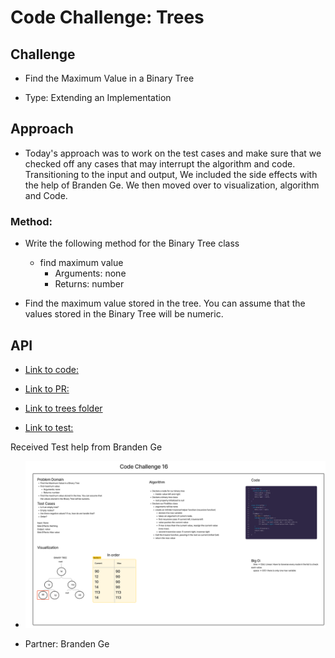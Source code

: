 # Code Challenge: Trees

## Challenge

- Find the Maximum Value in a Binary Tree

- Type: Extending an Implementation

## Approach

- Today's approach was to work on the test cases and make sure that we checked off any cases that may interrupt the algorithm and code. Transitioning to the input and output, We included the side effects with the help of Branden Ge. We then moved over to visualization, algorithm and Code.

### Method:

- Write the following method for the Binary Tree class

  - find maximum value
    - Arguments: none
    - Returns: number
- Find the maximum value stored in the tree. You can assume that the values stored in the Binary Tree will be numeric.

## API

- [Link to code:](trees-max.js)

- [Link to PR:](https://github.com/Keelen-Fisher/data-structures-and-algorithms/pull/42)

- [Link to trees folder](https://github.com/Keelen-Fisher/data-structures-and-algorithms/tree/main/javascript/trees)

- [Link to test:](https://github.com/Keelen-Fisher/data-structures-and-algorithms/blob/main/javascript/trees/__tests__/trees-max.test.js)

Received Test help from Branden Ge

- ![trees](../../Images/tree-max.png)

- Partner: Branden Ge
